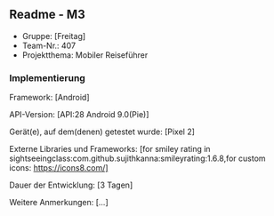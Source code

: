 ## Readme - M3

* Gruppe:	[Freitag]
* Team-Nr.: 407
* Projektthema: Mobiler Reiseführer

### Implementierung

Framework:	[Android]

API-Version:	[API:28 Android 9.0(Pie)]

Gerät(e), auf dem(denen) getestet wurde:
[Pixel 2]

Externe Libraries und Frameworks:
[for smiley rating in sightseeingclass:com.github.sujithkanna:smileyrating:1.6.8,for custom icons: https://icons8.com/]


Dauer der Entwicklung:
[3 Tagen]

Weitere Anmerkungen:
[...]
